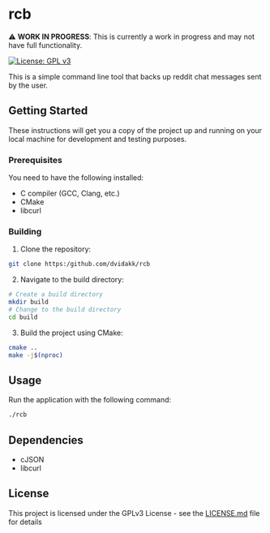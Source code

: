 # rcb
:warning: **WORK IN PROGRESS**: This is currently a work in progress and may not have full functionality.

[![License: GPL v3](https://img.shields.io/badge/License-GPLv3-blue.svg)](https://www.gnu.org/licenses/gpl-3.0)


This is a simple command line tool that backs up reddit chat messages sent by the user.

## Getting Started

These instructions will get you a copy of the project up and running on your local machine for development and testing purposes.

### Prerequisites

You need to have the following installed:

- C compiler (GCC, Clang, etc.)
- CMake
- libcurl

### Building
1. Clone the repository:
```bash
git clone https:/github.com/dvidakk/rcb
```
2.  Navigate to the build directory:
```bash
# Create a build directory
mkdir build
# Change to the build directory
cd build
```
3.  Build the project using CMake:
```bash
cmake ..
make -j$(nproc)
```

## Usage

Run the application with the following command:
```bash
./rcb
```
## Dependencies
- cJSON
- libcurl

## License

This project is licensed under the GPLv3 License - see the [LICENSE.md](LICENSE) file for details
